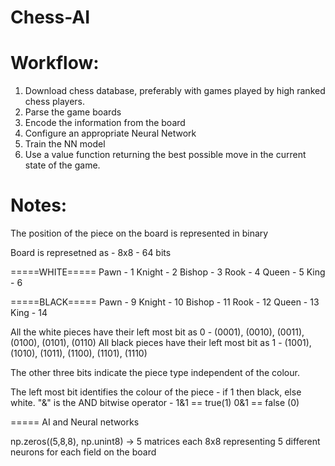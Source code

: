 # Chess-AI

# Workflow:

1. Download chess database, preferably with games played by high ranked chess players.
2. Parse the game boards
3. Encode the information from the board
4. Configure an appropriate Neural Network
5. Train the NN model
6. Use a value function returning the best possible move in the current state of the game.

# Notes:

The position of the piece on the board is represented in binary

Board is represetned as - 8x8 - 64 bits

=====WHITE=====
Pawn - 1
Knight - 2
Bishop - 3
Rook - 4
Queen - 5
King - 6

=====BLACK=====
Pawn - 9
Knight - 10
Bishop - 11
Rook - 12
Queen - 13
King - 14

All the white pieces have their left most bit as 0 - (0001), (0010), (0011), (0100), (0101), (0110)
All black pieces have their left most bit as 1 - (1001), (1010), (1011), (1100), (1101), (1110)

The other three bits indicate the piece type independent of the colour.

The left most bit identifies the colour of the piece - if 1 then black, else white. "&" is the AND bitwise operator - 1&1 == true(1) 0&1 == false (0)

===== AI and Neural networks

np.zeros((5,8,8), np.unint8) -> 5 matrices each 8x8 representing 5 different neurons for each field on the board
